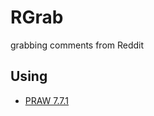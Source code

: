 # RGrab
grabbing comments from Reddit

## Using
- [PRAW 7.7.1](https://praw.readthedocs.io/en/stable/index.html)
